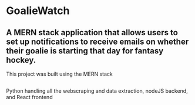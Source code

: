 # GoalieWatch
## A MERN stack application that allows users to set up notifications to receive emails on whether their goalie is starting that day for fantasy hockey.

This project was built using the MERN stack

##

Python handling all the webscraping and data extraction, nodeJS backend, and React frontend
